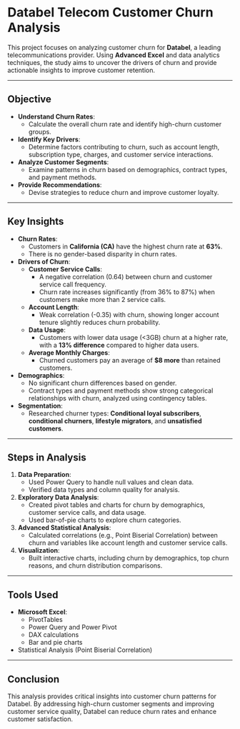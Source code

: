 # Databel Telecom Customer Churn Analysis

This project focuses on analyzing customer churn for **Databel**, a leading telecommunications provider. Using **Advanced Excel** and data analytics techniques, the study aims to uncover the drivers of churn and provide actionable insights to improve customer retention.

---

## Objective
- **Understand Churn Rates**:
  - Calculate the overall churn rate and identify high-churn customer groups.
- **Identify Key Drivers**:
  - Determine factors contributing to churn, such as account length, subscription type, charges, and customer service interactions.
- **Analyze Customer Segments**:
  - Examine patterns in churn based on demographics, contract types, and payment methods.
- **Provide Recommendations**:
  - Devise strategies to reduce churn and improve customer loyalty.

---

## Key Insights
- **Churn Rates**:
  - Customers in **California (CA)** have the highest churn rate at **63%**.
  - There is no gender-based disparity in churn rates.
- **Drivers of Churn**:
  - **Customer Service Calls**:
    - A negative correlation (0.64) between churn and customer service call frequency.
    - Churn rate increases significantly (from 36% to 87%) when customers make more than 2 service calls.
  - **Account Length**:
    - Weak correlation (-0.35) with churn, showing longer account tenure slightly reduces churn probability.
  - **Data Usage**:
    - Customers with lower data usage (<3GB) churn at a higher rate, with a **13% difference** compared to higher data users.
  - **Average Monthly Charges**:
    - Churned customers pay an average of **$8 more** than retained customers.
- **Demographics**:
  - No significant churn differences based on gender.
  - Contract types and payment methods show strong categorical relationships with churn, analyzed using contingency tables.
- **Segmentation**:
  - Researched churner types: **Conditional loyal subscribers**, **conditional churners**, **lifestyle migrators**, and **unsatisfied customers**.

---

## Steps in Analysis
1. **Data Preparation**:
   - Used Power Query to handle null values and clean data.
   - Verified data types and column quality for analysis.
2. **Exploratory Data Analysis**:
   - Created pivot tables and charts for churn by demographics, customer service calls, and data usage.
   - Used bar-of-pie charts to explore churn categories.
3. **Advanced Statistical Analysis**:
   - Calculated correlations (e.g., Point Biserial Correlation) between churn and variables like account length and customer service calls.
4. **Visualization**:
   - Built interactive charts, including churn by demographics, top churn reasons, and churn distribution comparisons.

---

## Tools Used
- **Microsoft Excel**:
  - PivotTables
  - Power Query and Power Pivot
  - DAX calculations
  - Bar and pie charts
- Statistical Analysis (Point Biserial Correlation)

---

## Conclusion
This analysis provides critical insights into customer churn patterns for Databel. By addressing high-churn customer segments and improving customer service quality, Databel can reduce churn rates and enhance customer satisfaction.
